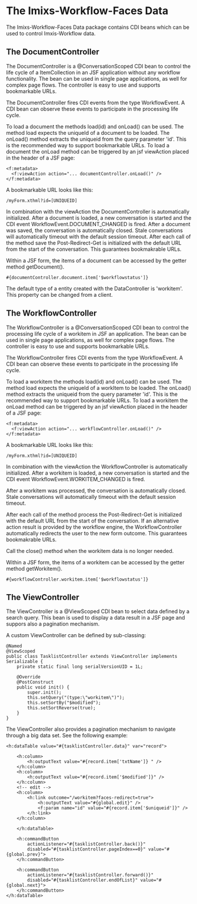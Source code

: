 # The Imixs-Workflow-Faces Data

The  Imixs-Workflow-Faces Data package contains CDI beans which can be used to control Imxis-Workflow data.

## The DocumentController


The DocumentController is a @ConversationScoped CDI bean to control the life cycle of a ItemCollection in an JSF application without any workflow  functionality. The bean can be used in single page applications, as well for complex page flows. The controller is easy to use and supports bookmarkable  URLs.
 
The DocumentController fires CDI events from the type WorkflowEvent. A CDI  bean can observe these events to participate in the processing life cycle.
 
To load a document the methods load(id) and onLoad() can be used. The method load expects the uniqueId of a document to be loaded. The onLoad() method  extracts the uniqueid from the query parameter 'id'. This is the recommended  way to support bookmarkable URLs. To load a document the onLoad method can be  triggered by an jsf viewAction placed in the header of a JSF page:
  
	<f:metadata>
      <f:viewAction action="... documentController.onLoad()" />
    </f:metadata>
 
A bookmarkable URL looks like this:

	/myForm.xthml?id=[UNIQUEID] 
 
In combination with the viewAction the DocumentController is automatically  initialized. After a document is loaded, a new conversation is started and the CDI event  WorkflowEvent.DOCUMENT_CHANGED is fired. After a document was saved, the conversation is automatically closed. Stale conversations will automatically timeout with the default session timeout. After each call of the method save the Post-Redirect-Get is initialized with the default URL from the start of the conversation. This guarantees
 bookmakrable URLs.

Within a JSF form, the items of a document can be accessed by the getter  method getDocument().
 
    #{documentController.document.item['$workflowstatus']}
 
The default type of a entity created with the DataController is 'workitem'. This property can be changed from a client.

 
## The WorkflowController

The WorkflowController is a @ConversationScoped CDI bean to control the processing life cycle of a workitem in JSF an application. The bean can be used in single page applications, as well for complex page flows. The controller is easy to use and supports bookmarkable URLs.

The WorkflowController fires CDI events from the type WorkflowEvent. A CDI bean can observe these events to participate in the processing life cycle.

To load a workitem the methods load(id) and onLoad() can be used. The method load expects the uniqueId of a workItem to be loaded. The onLoad() method extracts the uniqueid from the query parameter 'id'. This is the recommended way to support bookmarkable URLs. To load a workitem the onLoad method can be triggered by an jsf viewAction placed in the header of a JSF page:

	<f:metadata>
      <f:viewAction action="... workflowController.onLoad()" />
    </f:metadata>
 
A bookmarkable URL looks like this:

	/myForm.xthml?id=[UNIQUEID] 
	
In combination with the viewAction the WorkflowController is automatically initialized. After a workitem is loaded, a new conversation is started and the CDI event WorkflowEvent.WORKITEM_CHANGED is fired.
 
After a workitem was processed, the conversation is automatically closed. Stale conversations will automatically timeout with the default session timeout.

After each call of the method process the Post-Redirect-Get is initialized with the default URL from the start of the conversation. If an alternative action result is provided by the workflow engine, the WorkflowController automatically redirects the user to the new form outcome. This guarantees bookmakrable URLs.

Call the close() method when the workitem data is no longer needed.

Within a JSF form, the items of a workitem can be accessed by the getter method getWorkitem().

	#{workflowController.workitem.item['$workflowstatus']}
 



## The ViewController

The ViewController is a @ViewScoped CDI bean to select data defined by a search query.
This bean is used to display a data result in a JSF page and suppors also a pagination mechanism.

A custom ViewController can be defined by sub-classing:

	@Named
	@ViewScoped
	public class TasklistController extends ViewController implements Serializable {
		private static final long serialVersionUID = 1L;

		@Override
		@PostConstruct
		public void init() {
			super.init();
			this.setQuery("(type:\"workitem\")");
			this.setSortBy("$modified");
			this.setSortReverse(true);
		}
	}


The ViewController also provides a pagination mechanism to navigate through a big data set. See the following example:

	<h:dataTable value="#{tasklistController.data}" var="record">

		<h:column>
			<h:outputText value="#{record.item['txtName']} " />
		</h:column>
		<h:column>
			<h:outputText value="#{record.item['$modified']}" />
		</h:column>
		<!-- edit -->
		<h:column>
			<h:link outcome="/workitem?faces-redirect=true">
				<h:outputText value="#{global.edit}" />
				<f:param name="id" value="#{record.item['$uniqueid']}" />
			</h:link>
		</h:column>

		</h:dataTable>

		<h:commandButton 
			actionListener="#{tasklistController.back()}"
			disabled="#{tasklistController.pageIndex==0}" value="#{global.prev}">
		</h:commandButton>

		<h:commandButton 
			actionListener="#{tasklistController.forward()}"
			disabled="#{tasklistController.endOfList}" value="#{global.next}">
		</h:commandButton>
	</h:dataTable>	

